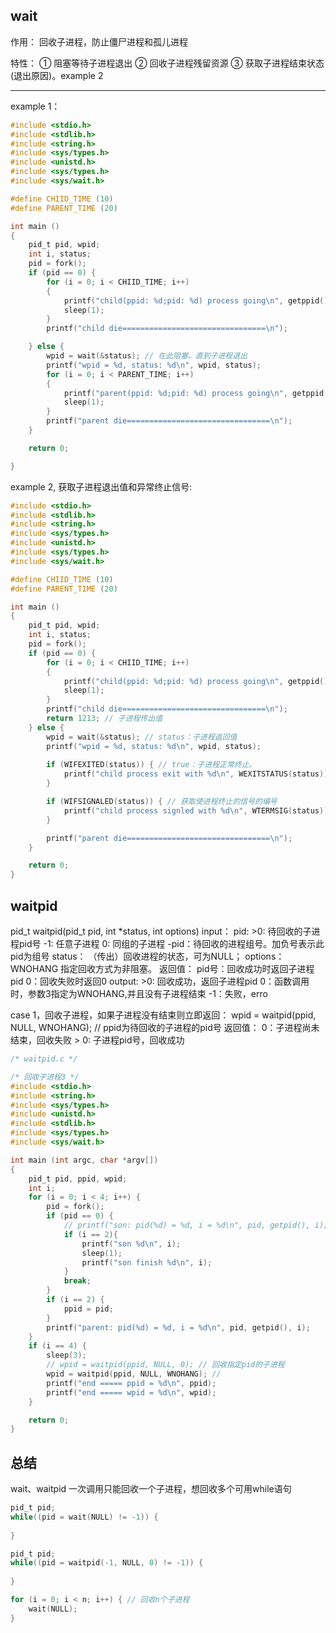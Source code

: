 ## wait
作用：
	回收子进程，防止僵尸进程和孤儿进程

特性：
	① 阻塞等待子进程退出
	② 回收子进程残留资源
	③ 获取子进程结束状态(退出原因)。example 2
	
-------------------
example 1：
```c
#include <stdio.h>
#include <stdlib.h>
#include <string.h>
#include <sys/types.h>
#include <unistd.h>
#include <sys/types.h>
#include <sys/wait.h> 

#define CHIID_TIME (10)
#define PARENT_TIME (20)

int main ()
{
    pid_t pid, wpid;
    int i, status;
    pid = fork();
    if (pid == 0) {
        for (i = 0; i < CHIID_TIME; i++)
        {
            printf("child(ppid: %d;pid: %d) process going\n", getppid(), getpid());
            sleep(1);
        }
        printf("child die================================\n");

    } else {
        wpid = wait(&status); // 在此阻塞，直到子进程退出
        printf("wpid = %d, status: %d\n", wpid, status);
        for (i = 0; i < PARENT_TIME; i++)
        {
            printf("parent(ppid: %d;pid: %d) process going\n", getppid(), getpid());
            sleep(1);
        }
        printf("parent die================================\n");
    }

    return 0;

}
```



example 2, 获取子进程退出值和异常终止信号: 
```c
#include <stdio.h>
#include <stdlib.h>
#include <string.h>
#include <sys/types.h>
#include <unistd.h>
#include <sys/types.h>
#include <sys/wait.h>

#define CHIID_TIME (10)
#define PARENT_TIME (20)

int main ()
{
    pid_t pid, wpid;
    int i, status;
    pid = fork();
    if (pid == 0) {
        for (i = 0; i < CHIID_TIME; i++)
        {
            printf("child(ppid: %d;pid: %d) process going\n", getppid(), getpid());
            sleep(1);
        }
        printf("child die================================\n");
        return 1213; // 子进程传出值
    } else {
        wpid = wait(&status); // status：子进程返回值
        printf("wpid = %d, status: %d\n", wpid, status);
        
        if (WIFEXITED(status)) { // true：子进程正常终止。
            printf("child process exit with %d\n", WEXITSTATUS(status));
        }

        if (WIFSIGNALED(status)) { // 获取使进程终止的信号的编号
            printf("child process signled with %d\n", WTERMSIG(status));
        }

        printf("parent die================================\n");
    }

    return 0;
}
```



## waitpid
pid_t waitpid(pid_t pid, int \*status, int options)
input：
	pid: 
		>0: 待回收的子进程pid号
		-1: 任意子进程
		0: 同组的子进程
		-pid：待回收的进程组号。加负号表示此pid为组号
	status：
		（传出）回收进程的状态，可为NULL；
	options：
		WNOHANG 指定回收方式为非阻塞。
			返回值：
				pid号：回收成功时返回子进程pid
				0：回收失败时返回0
output:
	>0: 回收成功，返回子进程pid
	0：函数调用时，参数3指定为WNOHANG,并且没有子进程结束
	-1：失败，erro


case 1，回收子进程，如果子进程没有结束则立即返回：
	wpid = waitpid(ppid, NULL, WNOHANG);  // ppid为待回收的子进程的pid号
	返回值：
		0：子进程尚未结束，回收失败
		> 0: 子进程pid号，回收成功


```c
/* waitpid.c */

/* 回收子进程3 */
#include <stdio.h>
#include <string.h>
#include <sys/types.h>
#include <unistd.h>
#include <stdlib.h>
#include <sys/types.h>
#include <sys/wait.h>

int main (int argc, char *argv[])
{
    pid_t pid, ppid, wpid;
    int i;
    for (i = 0; i < 4; i++) {
        pid = fork();
        if (pid == 0) {
            // printf("son: pid(%d) = %d, i = %d\n", pid, getpid(), i);
            if (i == 2){
                printf("son %d\n", i);
                sleep(1);
                printf("son finish %d\n", i);
            }
            break;
        }
        if (i == 2) {
            ppid = pid;
        }
        printf("parent: pid(%d) = %d, i = %d\n", pid, getpid(), i);
    }
    if (i == 4) {
        sleep(3);
        // wpid = waitpid(ppid, NULL, 0); // 回收指定pid的子进程
        wpid = waitpid(ppid, NULL, WNOHANG); //
        printf("end ===== ppid = %d\n", ppid);
        printf("end ===== wpid = %d\n", wpid);
    }

    return 0;
}
```


## 总结
wait、waitpid 一次调用只能回收一个子进程，想回收多个可用while语句
```c
pid_t pid;
while((pid = wait(NULL) != -1)) {
	
}
```

```c
pid_t pid;
while((pid = waitpid(-1, NULL, 0) != -1)) {
	
}
```

```c
for (i = 0; i < n; i++) { // 回收n个子进程
	wait(NULL);
}
```